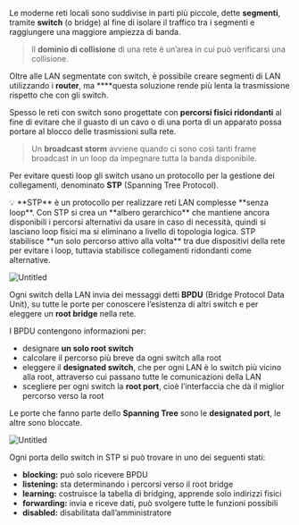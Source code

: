 Le moderne reti locali sono suddivise in parti più piccole, dette **segmenti**, tramite **switch** (o bridge) al fine di isolare il traffico tra i segmenti e raggiungere una maggiore ampiezza di banda.

> Il **dominio di collisione** di una rete è un’area in cui può verificarsi una collisione.

Oltre alle LAN segmentate con switch, è possibile creare segmenti di LAN utilizzando i **router**, ma ****questa soluzione rende più lenta la trasmissione rispetto che con gli switch.

Spesso le reti con switch sono progettate con **percorsi fisici ridondanti** al fine di evitare che il guasto di un cavo o di una porta di un apparato possa portare al blocco delle trasmissioni sulla rete.

> Un **broadcast storm** avviene quando ci sono così tanti frame broadcast in un loop da impegnare tutta la banda disponibile.

Per evitare questi loop gli switch usano un protocollo per la gestione dei collegamenti, denominato **STP** (Spanning Tree Protocol).

<aside> 💡 **STP** è un protocollo per realizzare reti LAN complesse **senza loop**. Con STP si crea un **albero gerarchico** che mantiene ancora disponibili i percorsi alternativi da usare in caso di necessità, quindi si lasciano loop fisici ma si eliminano a livello di topologia logica. STP stabilisce **un solo percorso attivo alla volta** tra due dispositivi della rete per evitare i loop, tuttavia stabilisce collegamenti ridondanti come alternative.

</aside>

![Untitled](https://prod-files-secure.s3.us-west-2.amazonaws.com/9d17744a-5448-4680-a196-fbe1ea7a9950/defa9e98-e0f5-457c-a29b-60f12cbd9a07/Untitled.png)

Ogni switch della LAN invia dei messaggi detti **BPDU** (Bridge Protocol Data Unit), su tutte le porte per conoscere l’esistenza di altri switch e per eleggere un **root bridge** nella rete.

I BPDU contengono informazioni per:

- designare **un solo root switch**
- calcolare il percorso più breve da ogni switch alla root
- eleggere il **designated switch**, che per ogni LAN è lo switch più vicino alla root, attraverso cui passano tutte le comunicazioni della LAN
- scegliere per ogni switch la **root port**, cioè l’interfaccia che dà il miglior percorso verso la root

Le porte che fanno parte dello **Spanning Tree** sono le **designated port**, le altre sono bloccate.

![Untitled](https://prod-files-secure.s3.us-west-2.amazonaws.com/9d17744a-5448-4680-a196-fbe1ea7a9950/19f2f55c-f0ee-4f58-8384-9e5cf6710ee2/Untitled.png)

Ogni porta dello switch in STP si può trovare in uno dei seguenti stati:

- **blocking:** può solo ricevere BPDU
- **listening:** sta determinando i percorsi verso il root bridge
- **learning:** costruisce la tabella di bridging, apprende solo indirizzi fisici
- **forwarding:** invia e riceve dati, può svolgere tutte le funzioni possibili
- **disabled:** disabilitata dall’amministratore